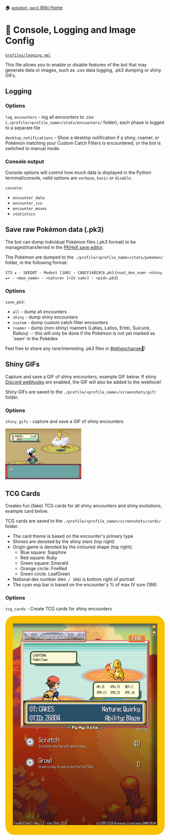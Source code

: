 🏠 [`pokebot-gen3` Wiki Home](../Readme.md)

# 📄 Console, Logging and Image Config

[`profiles/logging.yml`](https://github.com/40Cakes/pokebot-gen3/blob/main/profiles/logging.yml)

This file allows you to enable or disable features of the bot that may generate data or images, such as .csv data logging, .pk3 dumping or shiny GIFs.

## Logging
### Options
`log_encounters` - log all encounters to .csv (`./profile/<profile_name>/stats/encounters/` folder), each phase is logged to a separate file

`desktop_notifications` - Show a desktop notification if a shiny, roamer, or Pokémon matching your
Custom Catch Filters is encountered, or the bot is switched to manual mode.

### Console output
Console options will control how much data is displayed in the Python terminal/console, valid options are `verbose`, `basic` or `disable`.

`console`:
- `encounter_data`
- `encounter_ivs`
- `encounter_moves`
- `statistics`

## Save raw Pokémon data (.pk3)
The bot can dump individual Pokémon files (.pk3 format) to be managed/transferred in the [PKHeX save editor](https://github.com/kwsch/PKHeX).

The Pokémon are dumped to the `./profile/<profile_name>/stats/pokemon/` folder, in the following format:

`273 ★ - SEEDOT - Modest [180] - C88CF14B19C6.pk3` (`<nat_dex_num> <shiny ★> - <mon_name> - <nature> [<IV sum>] - <pid>.pk3`)

### Options
`save_pk3`:
- `all` - dump all encounters
- `shiny` - dump shiny encounters
- `custom` - dump custom catch filter encounters
- `roamer` - dump (non-shiny) roamers (Latias, Latios, Entei, Suicune, Raikou) -- this will only be done
  if the Pokémon is not yet marked as 'seen' in the Pokédex

Feel free to share any rare/interesting .pk3 files in [#pkhexchange💱](https://discord.com/channels/1057088810950860850/1123523909745135616)!

## Shiny GIFs
Capture and save a GIF of shiny encounters, example GIF below. If shiny [Discord webhooks](Configuration%20-%20Discord%20Integration.md) are enabled, the GIF will also be added to the webhook!

Shiny GIFs are saved to the `./profile/<profile_name>/screenshots/gif/` folder.

### Options
`shiny_gifs` - capture and save a GIF of shiny encounters

![image](../images/shiny.gif)

## TCG Cards
Creates fun (fake) TCG cards for all shiny encounters and shiny evolutions, example card below.

TCG cards are saved to the `./profile/<profile_name>/screenshots/cards/` folder.

- The card theme is based on the encounter's primary type
- Shinies are denoted by the shiny stars (top right)
- Origin game is denoted by the coloured shape (top right):
  - Blue square: Sapphire
  - Red square: Ruby
  - Green square: Emerald
  - Orange circle: FireRed
  - Green circle: LeafGreen
- National dex number (`004 / 386`) is bottom right of portrait
- The cyan exp bar is based on the encounter's % of max IV sum (186)

### Options
`tcg_cards` - Create TCG cards for shiny encounters

![image](../images/tcg_example.png)
